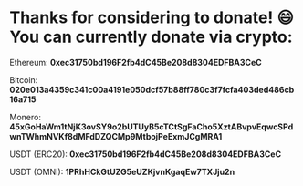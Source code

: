 <h1> Thanks for considering to donate! 😄 You can currently donate via crypto: </h1>

Ethereum: <b> 0xec31750bd196F2fb4dC45Be208d8304EDFBA3CeC </b>

Bitcoin: <b> 020e013a4359c341c00a4191e050dcf57b88ff780c3f7fcfa403ded486cb16a715 </b>

Monero: <b> 45xGoHaWm1tNjK3ovSY9o2bUTUyB5cTCtSgFaCho5XztABvpvEqwcSPdwnTWhmNVKf8dMFdDZQCMp9MtbojPeExmJCgMRA1 </b>

USDT (ERC20): <b> 0xec31750bd196F2fb4dC45Be208d8304EDFBA3CeC </b>

USDT (OMNI): <b> 1PRhHCkGtUZG5eUZKjvnKgaqEw7TXJju2n </b>
